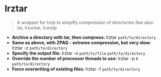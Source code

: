 # lrztar
> A wrapper for lrzip to simplify compression of directories
> See also: tar, lrzuntar, lrunzip
- **Archive a directory with tar, then compress:**
lrztar `path/to/directory`
- **Same as above, with ZPAQ - extreme compression, but very slow:**
lrztar -z `path/to/directory`
- **Specify the output file:**
lrztar -o `path/to/file` `path/to/directory`
- **Override the number of processor threads to use:**
lrztar -p `8` `path/to/directory`
- **Force overwriting of existing files:**
lrztar -f `path/to/directory`
